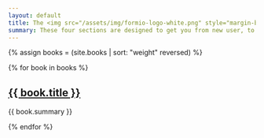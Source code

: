 ```yaml
---
layout: default
title: The <img src="/assets/img/formio-logo-white.png" style="margin-bottom:10px" /> help guide.
summary: These four sections are designed to get you from new user, to form.io expert. Let us know if you have any questions not answered on this site.
---
```

{% assign books = (site.books | sort: "weight" reversed) %}
<div class="row">
{% for book in books %}
  <div class="col-md-6">
    <h2><a href="{{ book.url }}{% if book.default-section %}/{{ book.default-section }}{% endif %}">{{ book.title }}</a></h2>
    <p>{{ book.summary }}</p>
  </div>
{% endfor %}
</div>
